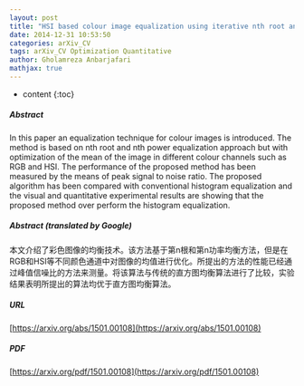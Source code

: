 ```yaml
---
layout: post
title: "HSI based colour image equalization using iterative nth root and nth power"
date: 2014-12-31 10:53:50
categories: arXiv_CV
tags: arXiv_CV Optimization Quantitative
author: Gholamreza Anbarjafari
mathjax: true
---
```


* content
{:toc}

##### Abstract
In this paper an equalization technique for colour images is introduced. The method is based on nth root and nth power equalization approach but with optimization of the mean of the image in different colour channels such as RGB and HSI. The performance of the proposed method has been measured by the means of peak signal to noise ratio. The proposed algorithm has been compared with conventional histogram equalization and the visual and quantitative experimental results are showing that the proposed method over perform the histogram equalization.

##### Abstract (translated by Google)
本文介绍了彩色图像的均衡技术。该方法基于第n根和第n功率均衡方法，但是在RGB和HSI等不同颜色通道中对图像的均值进行优化。所提出的方法的性能已经通过峰值信噪比的方法来测量。将该算法与传统的直方图均衡算法进行了比较，实验结果表明所提出的算法均优于直方图均衡算法。

##### URL
[https://arxiv.org/abs/1501.00108](https://arxiv.org/abs/1501.00108)

##### PDF
[https://arxiv.org/pdf/1501.00108](https://arxiv.org/pdf/1501.00108)

